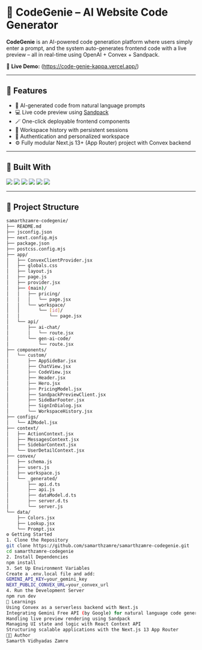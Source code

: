 # 🧠 CodeGenie – AI Website Code Generator

**CodeGenie** is an AI-powered code generation platform where users simply enter a prompt, and the system auto-generates frontend code with a live preview – all in real-time using OpenAI + Convex + Sandpack.

🔗 **Live Demo:** (https://code-genie-kappa.vercel.app/)

---

## 🚀 Features

- 🧠 AI-generated code from natural language prompts
- 💻 Live code preview using [Sandpack](https://sandpack.codesandbox.io/)
- 🪄 One-click deployable frontend components
- 🧩 Workspace history with persistent sessions
- 🔐 Authentication and personalized workspace
- ⚙️ Fully modular Next.js 13+ (App Router) project with Convex backend

---

## 🔧 Built With

<p align="left">
  <img src="https://img.shields.io/badge/Next.js-000000?style=for-the-badge&logo=nextdotjs&logoColor=white" />
  <img src="https://img.shields.io/badge/React-20232A?style=for-the-badge&logo=react&logoColor=61DAFB" />
  <img src="https://img.shields.io/badge/TailwindCSS-38B2AC?style=for-the-badge&logo=tailwind-css&logoColor=white" />
  <img src="https://img.shields.io/badge/Convex-2D3748?style=for-the-badge&logoColor=white" />
  <img src="https://img.shields.io/badge/Sandpack-F5A623?style=for-the-badge" />
  <img src="https://img.shields.io/badge/OpenAI-412991?style=for-the-badge&logo=openai&logoColor=white" />
</p>

---

## 📁 Project Structure

```bash
samarthzamre-codegenie/
├── README.md
├── jsconfig.json
├── next.config.mjs
├── package.json
├── postcss.config.mjs
├── app/
│   ├── ConvexClientProvider.jsx
│   ├── globals.css
│   ├── layout.js
│   ├── page.js
│   ├── provider.jsx
│   ├── (main)/
│   │   ├── pricing/
│   │   │   └── page.jsx
│   │   └── workspace/
│   │       └── [id]/
│   │           └── page.jsx
│   └── api/
│       ├── ai-chat/
│       │   └── route.jsx
│       └── gen-ai-code/
│           └── route.jsx
├── components/
│   └── custom/
│       ├── AppSideBar.jsx
│       ├── ChatView.jsx
│       ├── CodeView.jsx
│       ├── Header.jsx
│       ├── Hero.jsx
│       ├── PricingModel.jsx
│       ├── SandpackPreviewClient.jsx
│       ├── SideBarFooter.jsx
│       ├── SignInDialog.jsx
│       └── WorkspaceHistory.jsx
├── configs/
│   └── AIModel.jsx
├── context/
│   ├── ActionContext.jsx
│   ├── MessagesContext.jsx
│   ├── SidebarContext.jsx
│   └── UserDetailContext.jsx
├── convex/
│   ├── schema.js
│   ├── users.js
│   ├── workspace.js
│   └── _generated/
│       ├── api.d.ts
│       ├── api.js
│       ├── dataModel.d.ts
│       ├── server.d.ts
│       └── server.js
└── data/
    ├── Colors.jsx
    ├── Lookup.jsx
    └── Prompt.jsx
⚙️ Getting Started
1. Clone the Repository
git clone https://github.com/samarthzamre/samarthzamre-codegenie.git
cd samarthzamre-codegenie
2. Install Dependencies
npm install
3. Set Up Environment Variables
Create a .env.local file and add:
GEMINI_API_KEY=your_gemini_key
NEXT_PUBLIC_CONVEX_URL=your_convex_url
4. Run the Development Server
npm run dev
📌 Learnings
Using Convex as a serverless backend with Next.js
Integrating Gemini Free API (by Google) for natural language code generation
Handling live preview rendering using Sandpack
Managing UI state and logic with React Context API
Structuring scalable applications with the Next.js 13 App Router
🧑‍💻 Author
Samarth Vidhyadas Zamre
